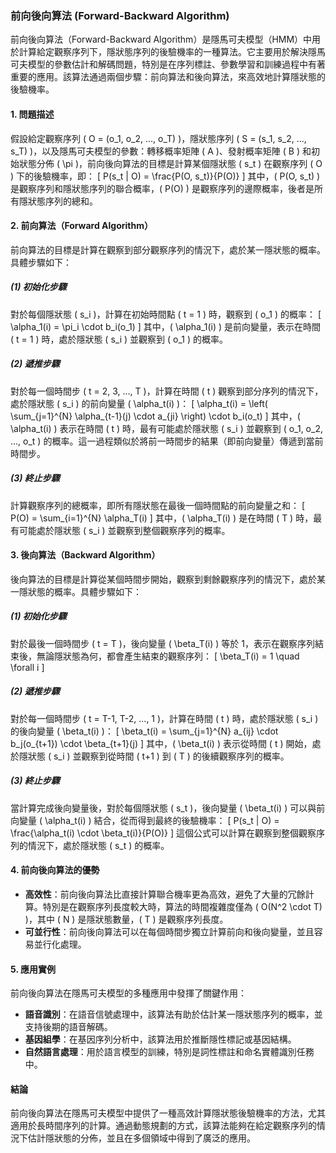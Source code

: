 ### 前向後向算法 (Forward-Backward Algorithm)

前向後向算法（Forward-Backward Algorithm）是隱馬可夫模型（HMM）中用於計算給定觀察序列下，隱狀態序列的後驗機率的一種算法。它主要用於解決隱馬可夫模型的參數估計和解碼問題，特別是在序列標註、參數學習和訓練過程中有著重要的應用。該算法通過兩個步驟：前向算法和後向算法，來高效地計算隱狀態的後驗機率。

#### 1. **問題描述**
假設給定觀察序列 \( O = (o_1, o_2, ..., o_T) \)，隱狀態序列 \( S = (s_1, s_2, ..., s_T) \)，以及隱馬可夫模型的參數：轉移概率矩陣 \( A \)、發射概率矩陣 \( B \) 和初始狀態分佈 \( \pi \)，前向後向算法的目標是計算某個隱狀態 \( s_t \) 在觀察序列 \( O \) 下的後驗機率，即：
\[
P(s_t | O) = \frac{P(O, s_t)}{P(O)}
\]
其中，\( P(O, s_t) \) 是觀察序列和隱狀態序列的聯合概率，\( P(O) \) 是觀察序列的邊際概率，後者是所有隱狀態序列的總和。

#### 2. **前向算法（Forward Algorithm）**
前向算法的目標是計算在觀察到部分觀察序列的情況下，處於某一隱狀態的概率。具體步驟如下：

##### (1) **初始化步驟**
對於每個隱狀態 \( s_i \)，計算在初始時間點 \( t = 1 \) 時，觀察到 \( o_1 \) 的概率：
\[
\alpha_1(i) = \pi_i \cdot b_i(o_1)
\]
其中，\( \alpha_1(i) \) 是前向變量，表示在時間 \( t = 1 \) 時，處於隱狀態 \( s_i \) 並觀察到 \( o_1 \) 的概率。

##### (2) **遞推步驟**
對於每一個時間步 \( t = 2, 3, ..., T \)，計算在時間 \( t \) 觀察到部分序列的情況下，處於隱狀態 \( s_i \) 的前向變量 \( \alpha_t(i) \)：
\[
\alpha_t(i) = \left( \sum_{j=1}^{N} \alpha_{t-1}(j) \cdot a_{ji} \right) \cdot b_i(o_t)
\]
其中，\( \alpha_t(i) \) 表示在時間 \( t \) 時，最有可能處於隱狀態 \( s_i \) 並觀察到 \( o_1, o_2, ..., o_t \) 的概率。這一過程類似於將前一時間步的結果（即前向變量）傳遞到當前時間步。

##### (3) **終止步驟**
計算觀察序列的總概率，即所有隱狀態在最後一個時間點的前向變量之和：
\[
P(O) = \sum_{i=1}^{N} \alpha_T(i)
\]
其中，\( \alpha_T(i) \) 是在時間 \( T \) 時，最有可能處於隱狀態 \( s_i \) 並觀察到整個觀察序列的概率。

#### 3. **後向算法（Backward Algorithm）**
後向算法的目標是計算從某個時間步開始，觀察到剩餘觀察序列的情況下，處於某一隱狀態的概率。具體步驟如下：

##### (1) **初始化步驟**
對於最後一個時間步 \( t = T \)，後向變量 \( \beta_T(i) \) 等於 1，表示在觀察序列結束後，無論隱狀態為何，都會產生結束的觀察序列：
\[
\beta_T(i) = 1 \quad \forall i
\]

##### (2) **遞推步驟**
對於每一個時間步 \( t = T-1, T-2, ..., 1 \)，計算在時間 \( t \) 時，處於隱狀態 \( s_i \) 的後向變量 \( \beta_t(i) \)：
\[
\beta_t(i) = \sum_{j=1}^{N} a_{ij} \cdot b_j(o_{t+1}) \cdot \beta_{t+1}(j)
\]
其中，\( \beta_t(i) \) 表示從時間 \( t \) 開始，處於隱狀態 \( s_i \) 並觀察到從時間 \( t+1 \) 到 \( T \) 的後續觀察序列的概率。

##### (3) **終止步驟**
當計算完成後向變量後，對於每個隱狀態 \( s_t \)，後向變量 \( \beta_t(i) \) 可以與前向變量 \( \alpha_t(i) \) 結合，從而得到最終的後驗機率：
\[
P(s_t | O) = \frac{\alpha_t(i) \cdot \beta_t(i)}{P(O)}
\]
這個公式可以計算在觀察到整個觀察序列的情況下，處於隱狀態 \( s_t \) 的概率。

#### 4. **前向後向算法的優勢**
- **高效性**：前向後向算法比直接計算聯合機率更為高效，避免了大量的冗餘計算。特別是在觀察序列長度較大時，算法的時間複雜度僅為 \( O(N^2 \cdot T) \)，其中 \( N \) 是隱狀態數量，\( T \) 是觀察序列長度。
- **可並行性**：前向後向算法可以在每個時間步獨立計算前向和後向變量，並且容易並行化處理。

#### 5. **應用實例**
前向後向算法在隱馬可夫模型的多種應用中發揮了關鍵作用：
- **語音識別**：在語音信號處理中，該算法有助於估計某一隱狀態序列的概率，並支持後期的語音解碼。
- **基因組學**：在基因序列分析中，該算法用於推斷隱性標記或基因結構。
- **自然語言處理**：用於語言模型的訓練，特別是詞性標註和命名實體識別任務中。

#### 結論
前向後向算法在隱馬可夫模型中提供了一種高效計算隱狀態後驗機率的方法，尤其適用於長時間序列的計算。通過動態規劃的方式，該算法能夠在給定觀察序列的情況下估計隱狀態的分佈，並且在多個領域中得到了廣泛的應用。